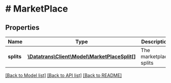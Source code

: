 # # MarketPlace

## Properties

Name | Type | Description | Notes
------------ | ------------- | ------------- | -------------
**splits** | [**\Datatrans\Client\Model\MarketPlaceSplit[]**](MarketPlaceSplit.md) | The marketplace splits |

[[Back to Model list]](../../README.md#models) [[Back to API list]](../../README.md#endpoints) [[Back to README]](../../README.md)
